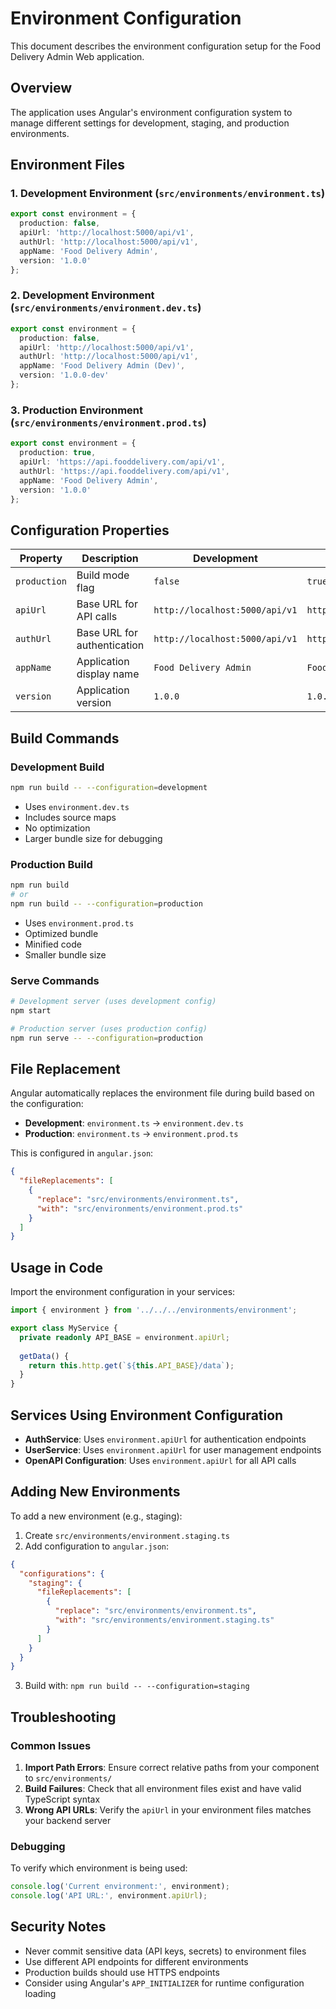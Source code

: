 # Environment Configuration

This document describes the environment configuration setup for the Food Delivery Admin Web application.

## Overview

The application uses Angular's environment configuration system to manage different settings for development, staging, and production environments.

## Environment Files

### 1. Development Environment (`src/environments/environment.ts`)
```typescript
export const environment = {
  production: false,
  apiUrl: 'http://localhost:5000/api/v1',
  authUrl: 'http://localhost:5000/api/v1',
  appName: 'Food Delivery Admin',
  version: '1.0.0'
};
```

### 2. Development Environment (`src/environments/environment.dev.ts`)
```typescript
export const environment = {
  production: false,
  apiUrl: 'http://localhost:5000/api/v1',
  authUrl: 'http://localhost:5000/api/v1',
  appName: 'Food Delivery Admin (Dev)',
  version: '1.0.0-dev'
};
```

### 3. Production Environment (`src/environments/environment.prod.ts`)
```typescript
export const environment = {
  production: true,
  apiUrl: 'https://api.fooddelivery.com/api/v1',
  authUrl: 'https://api.fooddelivery.com/api/v1',
  appName: 'Food Delivery Admin',
  version: '1.0.0'
};
```

## Configuration Properties

| Property | Description | Development | Production |
|----------|-------------|-------------|------------|
| `production` | Build mode flag | `false` | `true` |
| `apiUrl` | Base URL for API calls | `http://localhost:5000/api/v1` | `https://api.fooddelivery.com/api/v1` |
| `authUrl` | Base URL for authentication | `http://localhost:5000/api/v1` | `https://api.fooddelivery.com/api/v1` |
| `appName` | Application display name | `Food Delivery Admin` | `Food Delivery Admin` |
| `version` | Application version | `1.0.0` | `1.0.0` |

## Build Commands

### Development Build
```bash
npm run build -- --configuration=development
```
- Uses `environment.dev.ts`
- Includes source maps
- No optimization
- Larger bundle size for debugging

### Production Build
```bash
npm run build
# or
npm run build -- --configuration=production
```
- Uses `environment.prod.ts`
- Optimized bundle
- Minified code
- Smaller bundle size

### Serve Commands
```bash
# Development server (uses development config)
npm start

# Production server (uses production config)
npm run serve -- --configuration=production
```

## File Replacement

Angular automatically replaces the environment file during build based on the configuration:

- **Development**: `environment.ts` → `environment.dev.ts`
- **Production**: `environment.ts` → `environment.prod.ts`

This is configured in `angular.json`:

```json
{
  "fileReplacements": [
    {
      "replace": "src/environments/environment.ts",
      "with": "src/environments/environment.prod.ts"
    }
  ]
}
```

## Usage in Code

Import the environment configuration in your services:

```typescript
import { environment } from '../../../environments/environment';

export class MyService {
  private readonly API_BASE = environment.apiUrl;
  
  getData() {
    return this.http.get(`${this.API_BASE}/data`);
  }
}
```

## Services Using Environment Configuration

- **AuthService**: Uses `environment.apiUrl` for authentication endpoints
- **UserService**: Uses `environment.apiUrl` for user management endpoints
- **OpenAPI Configuration**: Uses `environment.apiUrl` for all API calls

## Adding New Environments

To add a new environment (e.g., staging):

1. Create `src/environments/environment.staging.ts`
2. Add configuration to `angular.json`:

```json
{
  "configurations": {
    "staging": {
      "fileReplacements": [
        {
          "replace": "src/environments/environment.ts",
          "with": "src/environments/environment.staging.ts"
        }
      ]
    }
  }
}
```

3. Build with: `npm run build -- --configuration=staging`

## Troubleshooting

### Common Issues

1. **Import Path Errors**: Ensure correct relative paths from your component to `src/environments/`
2. **Build Failures**: Check that all environment files exist and have valid TypeScript syntax
3. **Wrong API URLs**: Verify the `apiUrl` in your environment files matches your backend server

### Debugging

To verify which environment is being used:

```typescript
console.log('Current environment:', environment);
console.log('API URL:', environment.apiUrl);
```

## Security Notes

- Never commit sensitive data (API keys, secrets) to environment files
- Use different API endpoints for different environments
- Production builds should use HTTPS endpoints
- Consider using Angular's `APP_INITIALIZER` for runtime configuration loading

